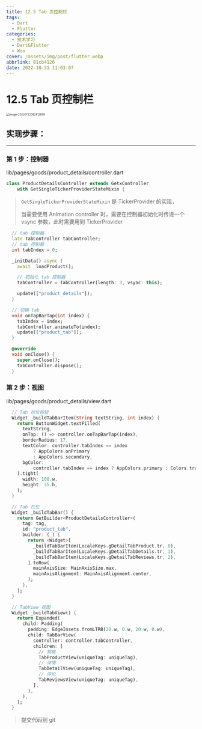 ```yaml
---
title: 12.5 Tab 页控制栏
tags:
  - Dart
  - Flutter
categories:
  - 技术学习
  - Dart&Flutter
  - Woo
cover: /assets/img/post/flutter.webp
abbrlink: 81cb4126
date: 2022-10-31 11:03:07
---
```


# 12.5 Tab 页控制栏

<img src="https://ducafecat.oss-cn-beijing.aliyuncs.com/podcast/image-20220722092812859.png" alt="image-20220722092812859" style="zoom:50%;" />

## 实现步骤：

---

### 第 1 步：控制器

lib/pages/goods/product_details/controller.dart

```dart
class ProductDetailsController extends GetxController
    with GetSingleTickerProviderStateMixin {
```

> `GetSingleTickerProviderStateMixin` 是 TickerProvider 的实现，
>
> 当需要使用 Animation controller 时，需要在控制器初始化时传递一个 vsync 参数，此时需要用到 TickerProvider

```dart
  // tab 控制器
  late TabController tabController;
  // tab 控制器
  int tabIndex = 0;
```

```dart
  _initData() async {
    await _loadProduct();

    // 初始化 tab 控制器
    tabController = TabController(length: 3, vsync: this);

    update(["product_details"]);
  }
```

```dart
  // 切换 tab
  void onTapBarTap(int index) {
    tabIndex = index;
    tabController.animateTo(index);
    update(["product_tab"]);
  }
```

```dart
  @override
  void onClose() {
    super.onClose();
    tabController.dispose();
  }
```

### 第 2 步：视图

lib/pages/goods/product_details/view.dart

```dart
  // Tab 栏位按钮
  Widget _buildTabBarItem(String textString, int index) {
    return ButtonWidget.textFilled(
      textString,
      onTap: () => controller.onTapBarTap(index),
      borderRadius: 17,
      textColor: controller.tabIndex == index
          ? AppColors.onPrimary
          : AppColors.secondary,
      bgColor:
          controller.tabIndex == index ? AppColors.primary : Colors.transparent,
    ).tight(
      width: 100.w,
      height: 35.h,
    );
  }
```

```dart
  // Tab 栏位
  Widget _buildTabBar() {
    return GetBuilder<ProductDetailsController>(
      tag: tag,
      id: "product_tab",
      builder: (_) {
        return <Widget>[
          _buildTabBarItem(LocaleKeys.gDetailTabProduct.tr, 0),
          _buildTabBarItem(LocaleKeys.gDetailTabDetails.tr, 1),
          _buildTabBarItem(LocaleKeys.gDetailTabReviews.tr, 2),
        ].toRow(
          mainAxisSize: MainAxisSize.max,
          mainAxisAlignment: MainAxisAlignment.center,
        );
      },
    );
  }
```

```dart
  // TabView 视图
  Widget _buildTabView() {
    return Expanded(
      child: Padding(
        padding: EdgeInsets.fromLTRB(20.w, 0.w, 20.w, 0.w),
        child: TabBarView(
          controller: controller.tabController,
          children: [
            // 规格
            TabProductView(uniqueTag: uniqueTag),
            // 详情
            TabDetailView(uniqueTag: uniqueTag),
            // 评论
            TabReviewsView(uniqueTag: uniqueTag),
          ],
        ),
      ),
    );
  }
```

> 提交代码到 git
